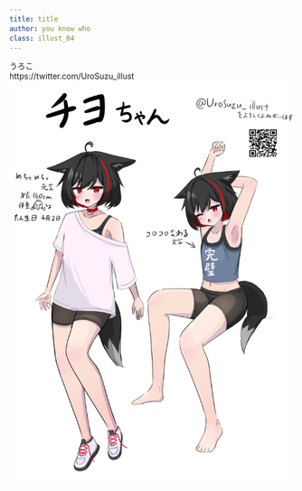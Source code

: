 ```yaml
---
title: title
author: you know who
class: illust_04
---
```


<div class="page-header">
<div class="illust-author">うろこ</div>
<div class="social">https://twitter.com/UroSuzu_illust</div>
</div>
<div class="illust-image-page-right">
<img src="image/illust-uroko.jpg" />
</div>
<!-- <div class='illust-message'>砂肝と鳥皮が好きです</div> -->


